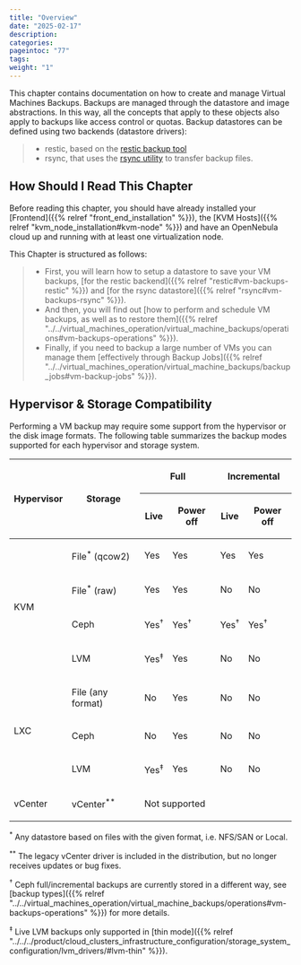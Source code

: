 ```yaml
---
title: "Overview"
date: "2025-02-17"
description:
categories:
pageintoc: "77"
tags:
weight: "1"
---
```


<a id="vm-backups-overview"></a>

<!--# Overview -->

This chapter contains documentation on how to create and manage Virtual Machines Backups. Backups are managed through the datastore and image abstractions. In this way, all the concepts that apply to these objects also apply to backups like access control or quotas. Backup datastores can be defined using two backends (datastore drivers):

> - restic, based on the [restic backup tool](https://restic.net/)
> - rsync, that uses the [rsync utility](https://rsync.samba.org/) to transfer backup files.

## How Should I Read This Chapter

Before reading this chapter, you should have already installed your [Frontend]({{% relref "front_end_installation" %}}), the [KVM Hosts]({{% relref "kvm_node_installation#kvm-node" %}}) and have an OpenNebula cloud up and running with at least one virtualization node.

This Chapter is structured as follows:

> - First, you will learn how to setup a datastore to save your VM backups, [for the restic backend]({{% relref "restic#vm-backups-restic" %}}) and [for the rsync datastore]({{% relref "rsync#vm-backups-rsync" %}}).
> - And then, you will find out [how to perform and schedule VM backups, as well as to restore them]({{% relref "../../virtual_machines_operation/virtual_machine_backups/operations#vm-backups-operations" %}}).
> - Finally, if you need to backup a large number of VMs you can manage them [effectively through Backup Jobs]({{% relref "../../virtual_machines_operation/virtual_machine_backups/backup_jobs#vm-backup-jobs" %}}).

## Hypervisor & Storage Compatibility

Performing a VM backup may require some support from the hypervisor or the disk image formats. The following table summarizes the backup modes supported for each hypervisor and storage system.

<!-- Markdown doesn't support merged cells in tables, so as a temporary workaround these are inserted in HTML -->

<table class="docutils align-default">
<thead>
<tr class="row-odd"><th class="head" rowspan="2"><p>Hypervisor</p></th>
<th class="head" rowspan="2"><p>Storage</p></th>
<th class="head" colspan="2"><p>Full</p></th>
<th class="head" colspan="2"><p>Incremental</p></th>
</tr>
<tr class="row-even"><th class="head"><p>Live</p></th>
<th class="head"><p>Power off</p></th>
<th class="head"><p>Live</p></th>
<th class="head"><p>Power off</p></th>
</tr>
</thead>
<tbody>
<tr class="row-odd"><td rowspan="4"><p>KVM</p></td>
<td><p>File<sup>*</sup> (qcow2)</p></td>
<td><p>Yes</p></td>
<td><p>Yes</p></td>
<td><p>Yes</p></td>
<td><p>Yes</p></td>
</tr>
<tr class="row-even"><td><p>File<sup>*</sup> (raw)</p></td>
<td><p>Yes</p></td>
<td><p>Yes</p></td>
<td><p>No</p></td>
<td><p>No</p></td>
</tr>
<tr class="row-odd"><td><p>Ceph</p></td>
<td><p>Yes<sup>†</sup></p></td>
<td><p>Yes<sup>†</sup>
<td><p>Yes<sup>†</sup>
<td><p>Yes<sup>†</sup>
</tr>
<tr class="row-even"><td><p>LVM</p></td>
<td><p>Yes<sup>‡</sup></p></td>
<td><p>Yes</p></td>
<td><p>No</p></td>
<td><p>No</p></td>
</tr>
<tr class="row-odd"><td rowspan="3"><p>LXC</p></td>
<td><p>File (any format)</p></td>
<td><p>No</p></td>
<td><p>Yes</p></td>
<td><p>No</p></td>
<td><p>No</p></td>
</tr>
<tr class="row-even"><td><p>Ceph</p></td>
<td><p>No</p></td>
<td><p>Yes</p></td>
<td><p>No</p></td>
<td><p>No</p></td>
</tr>
<tr class="row-odd"><td><p>LVM</p></td>
<td><p>Yes<sup>‡</sup></p></td>
<td><p>Yes</p></td>
<td><p>No</p></td>
<td><p>No</p></td>
</tr>
<tr class="row-even"><td><p>vCenter</p></td>
<td><p>vCenter<sup>**</sup></p></td>
<td colspan="4"><p>Not supported</p></td>
</tr>
</tbody>
</table>

<sup>\*</sup> Any datastore based on files with the given format, i.e. NFS/SAN or Local.

<sup>\*\*</sup> The legacy vCenter driver is included in the distribution, but no longer receives updates or bug fixes.

<sup>†</sup> Ceph full/incremental backups are currently stored in a different way, see [backup types]({{% relref "../../virtual_machines_operation/virtual_machine_backups/operations#vm-backups-operations" %}}) for more details.

<sup>‡</sup> Live LVM backups only supported in [thin mode]({{% relref "../../../product/cloud_clusters_infrastructure_configuration/storage_system_configuration/lvm_drivers/#lvm-thin" %}}).

